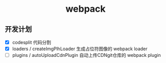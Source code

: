<h1 align="center">webpack</h1>

## 开发计划
- [x] codesplit  代码分割
- [x] loaders / createImgPlhLoader 生成占位符图像的 webpack loader
- [ ] plugins / autoUploadCdnPlugin 自动上传CDNgit仓库的 webpack plugin
